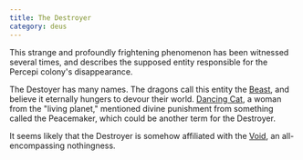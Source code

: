 ```yaml
---
title: The Destroyer
category: deus
---
```

This strange and profoundly frightening phenomenon has been witnessed several times, and describes the supposed entity responsible for the Percepi colony's disappearance.

The Destoyer has many names. The dragons call this entity the [Beast](http://www.666beast.net/draghead.htm), and believe it eternally hungers to devour their world. [Dancing Cat](npc-dancing-cat), a woman from the &quot;living planet,&quot; mentioned divine punishment from something called the Peacemaker, which could be another term for the Destroyer.

It seems likely that the Destroyer is somehow affiliated with the [Void](npc-void), an all-encompassing nothingness.
